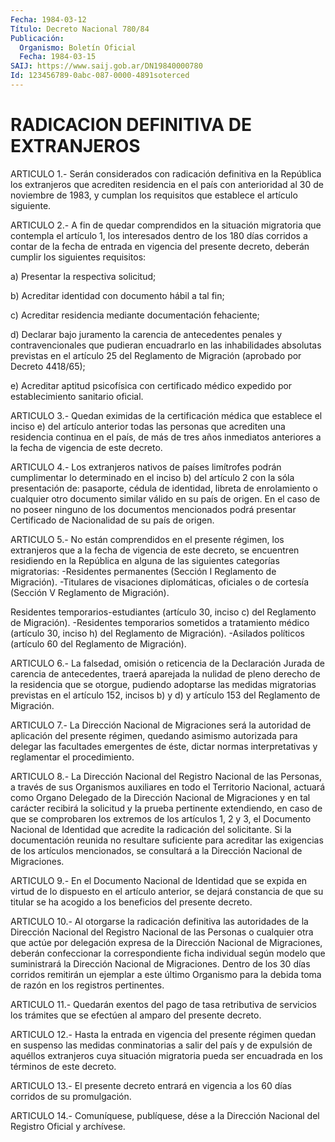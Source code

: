 ```yaml
---
Fecha: 1984-03-12
Título: Decreto Nacional 780/84
Publicación:
  Organismo: Boletín Oficial
  Fecha: 1984-03-15
SAIJ: https://www.saij.gob.ar/DN19840000780
Id: 123456789-0abc-087-0000-4891soterced
---
```

# RADICACION DEFINITIVA DE EXTRANJEROS

<a id="1"></a>
ARTICULO  1.-  Serán  considerados  con radicación definitiva en la República los extranjeros que acrediten  residencia  en el país con anterioridad  al 30 de noviembre de 1983, y cumplan los  requisitos que establece el artículo siguiente.

<a id="2"></a>
ARTICULO   2.-  A  fin  de  quedar  comprendidos  en  la  situación migratoria  que  contempla el artículo 1, los interesados dentro de los 180 días corridos  a  contar de la fecha de entrada en vigencia del presente decreto, deberán  cumplir  los  siguientes requisitos:

a) Presentar la respectiva solicitud;

b)  Acreditar  identidad  con  documento  hábil  a  tal  fin;

c)  Acreditar  residencia  mediante documentación fehaciente;

d) Declarar bajo juramento la  carencia  de  antecedentes penales y contravencionales  que  pudieran encuadrarlo en  las  inhabilidades absolutas previstas en el  artículo  25 del Reglamento de Migración (aprobado por Decreto 4418/65);

e)  Acreditar aptitud psicofísica con certificado  médico  expedido por establecimiento sanitario oficial.

<a id="3"></a>
ARTICULO  3.-  Quedan  eximidas  de  la  certificación  médica  que establece  el  inciso  e)  del artículo anterior todas las personas que acrediten una residencia  continua  en  el país, de más de tres años inmediatos anteriores a la fecha de vigencia  de este decreto.

<a id="4"></a>
ARTICULO  4.-  Los  extranjeros nativos de países limítrofes podrán cumplimentar lo determinado  en  el inciso b) del artículo 2 con la sóla presentación de: pasaporte, cédula  de  identidad,  libreta de enrolamiento o cualquier otro documento similar válido en  su  país de  origen.  En  el  caso  de  no  poseer ninguno de los documentos mencionados podrá presentar Certificado  de Nacionalidad de su país de origen.

<a id="5"></a>
ARTICULO  5.-  No  están  comprendidos  en el presente régimen, los extranjeros  que  a  la  fecha  de  vigencia de  este  decreto,  se encuentren residiendo en la República  en  alguna de las siguientes categorías  migratorias:  -Residentes  permanentes    (Sección    I Reglamento  de  Migración).  -Titulares de visaciones diplomáticas, oficiales  o  de cortesía (Sección  V  Reglamento  de  Migración).

Residentes temporarios-estudiantes  (artículo  30,  inciso  c)  del Reglamento  de  Migración).  -Residentes  temporarios  sometidos  a tratamiento  médico  (artículo  30,  inciso  h)  del  Reglamento de Migración).  -Asilados  políticos  (artículo  60 del Reglamento  de Migración).

<a id="6"></a>
ARTICULO  6.-  La  falsedad, omisión o reticencia de la Declaración Jurada de carencia de  antecedentes, traerá aparejada la nulidad de pleno derecho de la residencia  que  se otorgue, pudiendo adoptarse las medidas migratorias previstas en el  artículo 152, incisos b) y d) y artículo 153 del Reglamento de Migración.

<a id="7"></a>
ARTICULO    7.-  La  Dirección  Nacional  de  Migraciones  será  la autoridad de  aplicación  del  presente  régimen, quedando asimismo autorizada para delegar las facultades emergentes  de  éste, dictar normas interpretativas y reglamentar el procedimiento.

<a id="8"></a>
ARTICULO  8.-  La  Dirección  Nacional del Registro Nacional de las Personas,  a  través  de  sus  Organismos  auxiliares  en  todo  el Territorio Nacional, actuará como  Organo  Delegado de la Dirección Nacional de Migraciones y en tal carácter recibirá  la  solicitud y la  prueba  pertinente  extendiendo,  en caso de que se comprobaren los extremos de los artículos 1, 2 y 3,  el  Documento  Nacional de Identidad  que  acredite  la  radicación  del  solicitante.  Si  la documentación  reunida  no  resultare suficiente para acreditar las exigencias  de  los  artículos  mencionados,  se  consultará  a  la Dirección Nacional de Migraciones.

<a id="9"></a>
ARTICULO  9.-  En  el Documento Nacional de Identidad que se expida en  virtud de lo dispuesto  en  el  artículo  anterior,  se  dejará constancia  de  que  su  titular se ha acogido a los beneficios del presente decreto.

<a id="10"></a>
ARTICULO 10.- Al otorgarse la radicación definitiva las autoridades  de  la Dirección Nacional del Registro Nacional de las Personas o cualquier  otra  que  actúe por delegación expresa de la Dirección  Nacional  de  Migraciones,    deberán   confeccionar  la correspondiente  ficha individual según modelo que suministrará  la Dirección Nacional  de  Migraciones. Dentro de los 30 días corridos remitirán un ejemplar a este  último  Organismo para la debida toma de razón en los registros pertinentes.

<a id="11"></a>
ARTICULO  11.-  Quedarán  exentos  del  pago de tasa retributiva de servicios  los  trámites  que se efectúen al  amparo  del  presente decreto.

<a id="12"></a>
ARTICULO  12.-  Hasta  la  entrada en vigencia del presente régimen quedan en suspenso las medidas  conminatorias a salir del país y de expulsión de aquéllos extranjeros  cuya  situación migratoria pueda ser encuadrada en los términos de este decreto.

<a id="13"></a>
ARTICULO  13.-  El  presente  decreto  entrará en vigencia a los 60 días corridos de su promulgación.

<a id="14"></a>
ARTICULO    14.-  Comuníquese,  publíquese,  dése  a  la  Dirección Nacional del Registro Oficial y archívese.